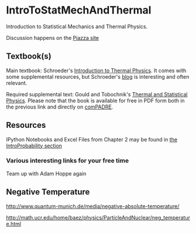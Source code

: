 IntroToStatMechAndThermal
=========================

Introduction to Statistical Mechanics and Thermal Physics.

Discussion happens on the [Piazza site](http://piazza.com/earlham/spring2015/phys375)

## Textbook(s) ##

Main textbook: Schroeder's [Introduction to Thermal Physics][Schroeder].
It comes with some supplemental resources, but Schroeder's [blog](http://dvschroeder.blogspot.com/) is interesting and often relevant.

Required supplemental text: Gould and Tobochnik's [Thermal and Statistical Physics][GandT]. Please note that the book is available for free in PDF form both in the previous link and directly on [comPADRE][GandTComp]. 

[Schroeder]: http://physics.weber.edu/thermal/ "An Introduction to Thermal Physics, by Daniel Schroeder"

[GandT]: http://stp.clarku.edu/notes/ "Thermal and Statistical Physics by Gould and Tobochnik"

[GandTComp]: http://www.compadre.org/STP/filingcabinet/share.cfm?UID=10986&FID=21201&code=8E844C06A4 "comPADRE site for Gould and Tobochnik"


## Resources ##

IPython Notebooks and Excel Files from Chapter 2 may be found in [the IntroProbability section](IntroProbability/)

### Various interesting links for your free time ###

Team up with Adam Hoppe again

## Negative Temperature

http://www.quantum-munich.de/media/negative-absolute-temperature/

http://math.ucr.edu/home/baez/physics/ParticleAndNuclear/neg_temperature.html
